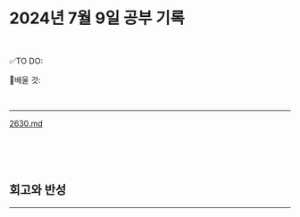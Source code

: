 # 2024년 7월 9일 공부 기록 

<br>

✅TO DO: 



💭배울 것:


<br>

---

[2630.md](..%2F..%2F..%2FAlgorithm%2FSolvedProblem%2F%EB%B0%B1%EC%A4%80%ED%81%B4%EB%9E%98%EC%8A%A4%2F%ED%81%B4%EB%9E%98%EC%8A%A43%2F2630%2F2630.md)



<br><br><br>





## 회고와 반성

---

